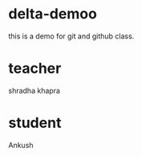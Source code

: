 # delta-demoo
this is a demo for git and github class.

# teacher
shradha khapra 

# student
 Ankush 
